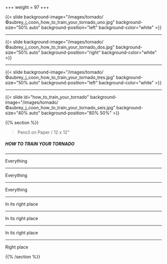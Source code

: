 +++
weight = 97
+++

{{< slide background-image="/images/tornado/©aubrey_j_coon_how_to_train_your_tornado_uno.jpg" background-size="50% auto" background-position="left" background-color="white" >}}

---

{{< slide background-image="/images/tornado/©aubrey_j_coon_how_to_train_your_tornado_dos.jpg" background-size="50% auto" background-position="right" background-color="white" >}}

---

{{< slide background-image="/images/tornado/©aubrey_j_coon_how_to_train_your_tornado_tres.jpg" background-size="50% auto" background-position="left" background-color="white" >}}

---

{{< slide id="how_to_train_your_tornado" background-image="/images/tornado/©aubrey_j_coon_how_to_train_your_tornado_seis.jpg" background-size="40% auto" background-position="80% 50%" >}}

{{% section %}}

> Pencil on Paper / 12 x 12"

##### HOW TO TRAIN YOUR TORNADO

---

Everything

---

Everything

---

Everything

---

In its right place

---

In its right place

---

In its right place

---

Right place

{{% /section %}}
